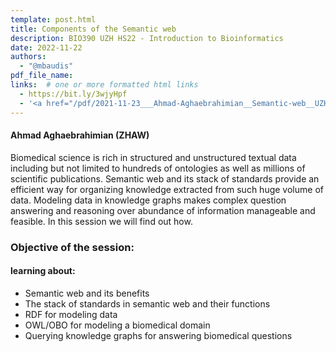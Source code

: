 ```yaml
---
template: post.html
title: Components of the Semantic web
description: BIO390 UZH HS22 - Introduction to Bioinformatics
date: 2022-11-22
authors:
  - "@mbaudis"
pdf_file_name:
links:  # one or more formatted html links
  - https://bit.ly/3wjyHpf
  - '<a href="/pdf/2021-11-23___Ahmad-Aghaebrahimian__Semantic-web__UZH-BIO390-HS21-lecture-10.pdf>[2021 slides]</a>'
---
```


#### Ahmad Aghaebrahimian (ZHAW)

Biomedical science is rich in structured and unstructured textual data including but not limited to hundreds of ontologies as well as millions of scientific publications. Semantic web and its stack of standards provide an efficient way for organizing knowledge extracted from such huge volume of data. Modeling data in knowledge graphs makes complex question answering and reasoning over abundance of information manageable and feasible. In this session we will find out how.

<!--more-->

### Objective of the session:

#### learning about:

* Semantic web and its benefits
* The stack of standards in semantic web and their functions
* RDF for modeling data
* OWL/OBO for modeling a biomedical domain
* Querying knowledge graphs for answering biomedical questions
